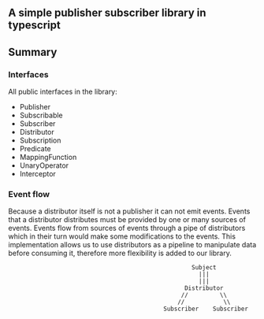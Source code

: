 ## A simple publisher subscriber library in typescript

## Summary

### Interfaces

All public interfaces in the library:

* Publisher
* Subscribable
* Subscriber
* Distributor
* Subscription
* Predicate
* MappingFunction
* UnaryOperator
* Interceptor

### Event flow

Because a distributor itself is not a publisher it can not emit events. Events that a distributor distributes must be
provided by one or many sources of events. Events flow from sources of events through a pipe of distributors which in
their turn would make some modifications to the events. This implementation allows us to use distributors as a pipeline
to manipulate data before consuming it, therefore more flexibility is added to our library.

```
                                                    Subject
                                                      |||    
                                                      |||  
                                                  Distributor    
                                                 //         \\
                                                //           \\
                                            Subscriber    Subscriber
```
